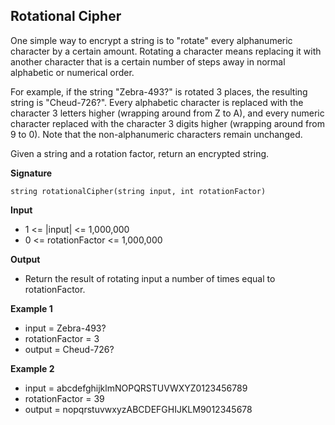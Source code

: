 ## Rotational Cipher

One simple way to encrypt a string is to "rotate" every alphanumeric character by a certain amount. Rotating a character means replacing it with another character that is a certain number of steps away in normal alphabetic or numerical order.

For example, if the string "Zebra-493?" is rotated 3 places, the resulting string is "Cheud-726?". Every alphabetic character is replaced with the character 3 letters higher (wrapping around from Z to A), and every numeric character replaced with the character 3 digits higher (wrapping around from 9 to 0). Note that the non-alphanumeric characters remain unchanged.

Given a string and a rotation factor, return an encrypted string.

__Signature__
```
string rotationalCipher(string input, int rotationFactor)
```

__Input__
* 1 <= |input| <= 1,000,000
* 0 <= rotationFactor <= 1,000,000

__Output__
* Return the result of rotating input a number of times equal to rotationFactor.

__Example 1__

* input = Zebra-493?
* rotationFactor = 3
* output = Cheud-726?


__Example 2__
* input = abcdefghijklmNOPQRSTUVWXYZ0123456789
* rotationFactor = 39
* output = nopqrstuvwxyzABCDEFGHIJKLM9012345678
